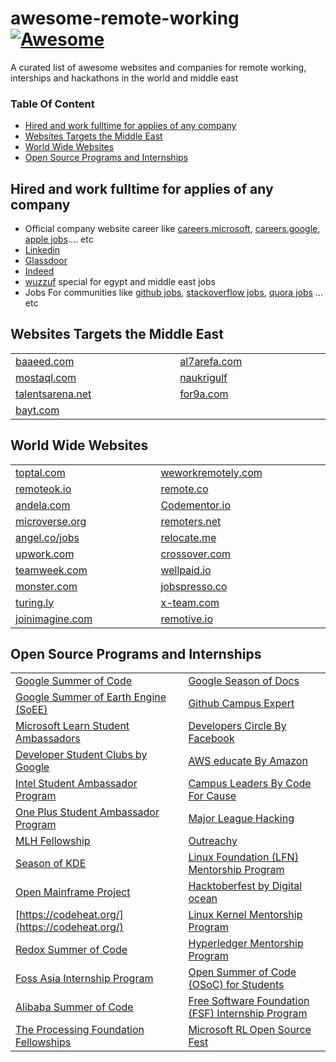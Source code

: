 # awesome-remote-working [![Awesome](https://cdn.rawgit.com/sindresorhus/awesome/d7305f38d29fed78fa85652e3a63e154dd8e8829/media/badge.svg)](https://github.com/aboelkassem/awesome-remote-working)
 A curated list of awesome websites and companies for remote working, interships and hackathons in the world and middle east

### Table Of Content
- [Hired and work fulltime for applies of any company](#hired-and-work-fulltime-for-applies-of-any-company)
- [Websites Targets the Middle East](#websites-targets-the-middle-east)
- [World Wide Websites](#world-wide-websites)
- [Open Source Programs and Internships](#open-source-programs-and-internships)

## Hired and work fulltime for applies of any company
* Official company website career like [careers.microsoft](https://careers.microsoft.com/us/en), [careers.google](https://careers.google.com), [apple jobs](https://www.apple.com/jobs/us/).... etc
* [Linkedin](https://www.linkedin.com)
* [Glassdoor](https://www.glassdoor.com)
* [Indeed](https://www.indeed.com)
* [wuzzuf](https://wuzzuf.net/jobs/egypt?v=1) special for egypt and middle east jobs
* Jobs For communities like [github jobs](https://jobs.github.com), [stackoverflow jobs](https://stackoverflow.com/jobs), [quora jobs](https://www.quora.com/careers) ... etc

## Websites Targets the Middle East
|||
|----|---------|
|[baaeed.com](https://baaeed.com)<img  width=400/>|[al7arefa.com](https://www.al7arefa.com/)<img  width=400/>|
|[mostaql.com](https://mostaql.com)<img  width=400/>|[naukrigulf](https://www.naukrigulf.com)<img  width=400/>|
|[talentsarena.net](https://talentsarena.net)<img  width=400/>|[for9a.com](https://www.for9a.com/en)<img  width=400/>|
|[bayt.com](https://www.bayt.com/en)<img  width=400/>||

## World Wide Websites
|||
|----|---------|
|[toptal.com](https://www.toptal.com/)<img  width=400/>|[weworkremotely.com](http://weworkremotely.com/)<img  width=400/>|
|[remoteok.io](http://remoteok.io)<img  width=400/>|[remote.co](http://remote.co)<img  width=400/>|
|[andela.com](http://andela.com)<img  width=400/>|[Codementor.io](www.codementor.io)<img  width=400/>|
|[microverse.org](http://microverse.org)<img  width=400/>|[remoters.net](http://remoters.net)<img  width=400/>|
|[angel.co/jobs](http://angel.co/jobs)<img  width=400/>|[relocate.me](https://relocate.me)<img  width=400/>|
|[upwork.com](http://upwork.com)<img  width=400/>|[crossover.com](http://crossover.com)<img  width=400/>|
|[teamweek.com](http://teamweek.com)<img  width=400/>|[wellpaid.io](http://wellpaid.io)<img  width=400/>|
|[monster.com](http://monster.com)<img  width=400/>|[jobspresso.co](http://jobspresso.co)<img  width=400/>|
|[turing.ly](http://turing.ly)<img  width=400/>|[x-team.com](http://x-team.com)<img  width=400/>|
|[joinimagine.com](http://joinimagine.com)<img  width=400/>|[remotive.io](http://remotive.io)<img  width=400/>|

## Open Source Programs and Internships
|||
|----|---------|
|[Google Summer of Code](https://summerofcode.withgoogle.com/)<img  width=400/>|[Google Season of Docs](https://developers.google.com/season-of-docs)<img  width=400/>|
|[Google Summer of Earth Engine (SoEE)](https://sites.google.com/view/summerofearthengine/home)<img  width=400/>|[Github Campus Expert](https://education.github.com/students/experts)<img  width=400/>|
|[Microsoft Learn Student Ambassadors](https://studentambassadors.microsoft.com/)<img  width=400/>|[Developers Circle By Facebook](https://developers.facebook.com/developercircles/)<img  width=400/>|
|[Developer Student Clubs by Google](https://developers.google.com/community/dsc)<img  width=400/>|[AWS educate By Amazon](https://aws.amazon.com/education/awseducate/)<img  width=400/>|
|[Intel Student Ambassador Program](https://software.intel.com/content/www/us/en/develop/community/ambassadors.html)<img  width=400/>|[Campus Leaders By Code For Cause](https://codeforcause.org/campusLeaders)<img  width=400/>|
|[One Plus Student Ambassador Program](https://www.oneplus.in/campus)<img  width=400/>|[Major League Hacking](https://mlh.io)<img  width=400/>|
|[MLH Fellowship](https://fellowship.mlh.io/)<img  width=400/>|[Outreachy](https://www.outreachy.org)<img  width=400/>|
|[Season of KDE](https://season.kde.org)<img  width=400/>|[Linux Foundation (LFN) Mentorship Program](https://wiki.lfnetworking.org/display/LN/LFN+Mentorship+Program)<img  width=400/>|
|[Open Mainframe Project](https://www.openmainframeproject.org)<img  width=400/>|[Hacktoberfest by Digital ocean](https://hacktoberfest.digitalocean.com/)<img  width=400/>|
|[https://codeheat.org/](https://codeheat.org/)<img  width=400/>|[Linux Kernel Mentorship Program](https://www.linuxfoundation.org/blog/2019/03/announcing-the-linux-kernel-mentorship-project-on-communitybridge-a-new-linux-foundation-platform/)<img  width=400/>|
|[Redox Summer of Code](https://www.redox-os.org/rsoc)<img  width=400/>|[Hyperledger Mentorship Program](https://wiki.hyperledger.org/display/INTERN)<img  width=400/>|
|[Foss Asia Internship Program](https://fossasia.org/)<img  width=400/>|[Open Summer of Code (OSoC) for Students](https://osoc.be)<img  width=400/>|
|[Alibaba Summer of Code](https://www.alibabacloud.com/blog/alibaba-summer-of-code-2020-leading-the-new-open-source-trend_596241)<img  width=400/>|[Free Software Foundation (FSF) Internship Program](https://www.fsf.org/blogs/community/summer-internships-at-the-fsf-apply-by-may-10)<img  width=400/>|
|[The Processing Foundation Fellowships](https://processingfoundation.org/fellowships)<img  width=400/>|[Microsoft RL Open Source Fest](https://www.microsoft.com/en-us/research/academic-program/rl-open-source-fest/)<img  width=400/>|
